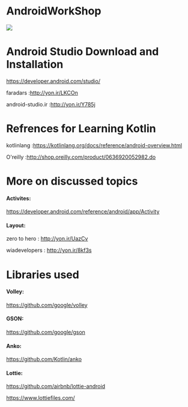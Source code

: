 # AndroidWorkShop
![](https://developer.android.com/static/images/kotlin/hero.svg)


# Android Studio Download and Installation

https://developer.android.com/studio/

faradars :http://yon.ir/LKCOn

android-studio.ir :http://yon.ir/Y785j

# Refrences for Learning Kotlin
kotlinlang :https://kotlinlang.org/docs/reference/android-overview.html

O'reilly :http://shop.oreilly.com/product/0636920052982.do


# More on discussed topics
#### Activites:

https://developer.android.com/reference/android/app/Activity

#### Layout:

zero to hero :
http://yon.ir/UazCv

wiadevelopers :
http://yon.ir/8kf3s

# Libraries used
#### Volley:

https://github.com/google/volley

#### GSON:

https://github.com/google/gson

#### Anko:

https://github.com/Kotlin/anko

#### Lottie:

https://github.com/airbnb/lottie-android

https://www.lottiefiles.com/
